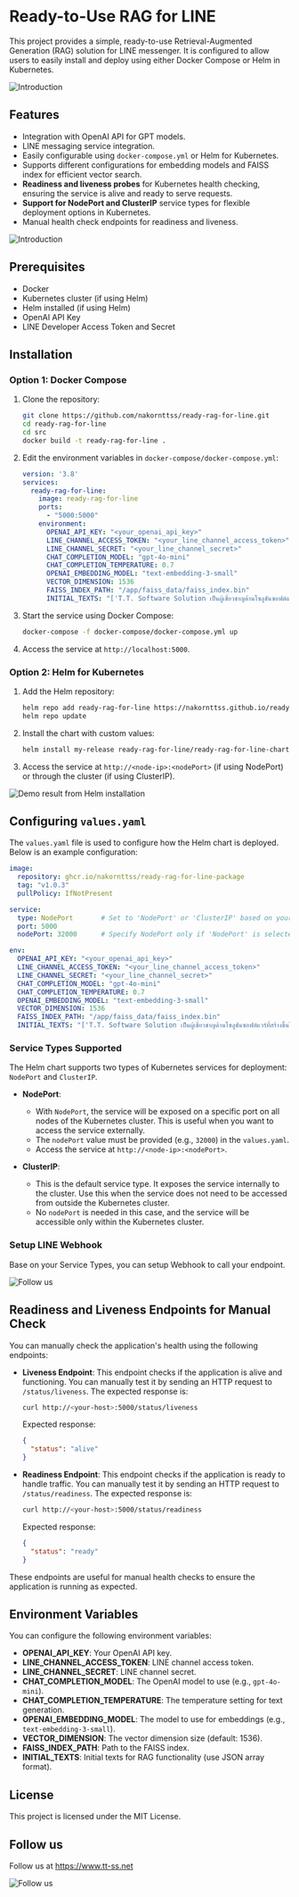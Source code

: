 # Ready-to-Use RAG for LINE

This project provides a simple, ready-to-use Retrieval-Augmented Generation (RAG) solution for LINE messenger. It is configured to allow users to easily install and deploy using either Docker Compose or Helm in Kubernetes.

![Introduction](images/intro.png)

## Features

- Integration with OpenAI API for GPT models.
- LINE messaging service integration.
- Easily configurable using `docker-compose.yml` or Helm for Kubernetes.
- Supports different configurations for embedding models and FAISS index for efficient vector search.
- **Readiness and liveness probes** for Kubernetes health checking, ensuring the service is alive and ready to serve requests.
- **Support for NodePort and ClusterIP** service types for flexible deployment options in Kubernetes.
- Manual health check endpoints for readiness and liveness.

![Introduction](images/linedemo.png)

## Prerequisites

- Docker
- Kubernetes cluster (if using Helm)
- Helm installed (if using Helm)
- OpenAI API Key
- LINE Developer Access Token and Secret

## Installation

### Option 1: Docker Compose

1. Clone the repository:

   ```bash
   git clone https://github.com/nakornttss/ready-rag-for-line.git
   cd ready-rag-for-line
   cd src
   docker build -t ready-rag-for-line .
   ```

2. Edit the environment variables in `docker-compose/docker-compose.yml`:

   ```yaml
   version: '3.8'
   services:
     ready-rag-for-line:
       image: ready-rag-for-line
       ports:
         - "5000:5000"
       environment:
         OPENAI_API_KEY: "<your_openai_api_key>"
         LINE_CHANNEL_ACCESS_TOKEN: "<your_line_channel_access_token>"
         LINE_CHANNEL_SECRET: "<your_line_channel_secret>"
         CHAT_COMPLETION_MODEL: "gpt-4o-mini"  
         CHAT_COMPLETION_TEMPERATURE: 0.7  
         OPENAI_EMBEDDING_MODEL: "text-embedding-3-small"
         VECTOR_DIMENSION: 1536
         FAISS_INDEX_PATH: "/app/faiss_data/faiss_index.bin"  
         INITIAL_TEXTS: "['T.T. Software Solution เป็นผู้เชี่ยวชาญด้านโซลูชันซอฟต์แวร์ที่สร้างขึ้นโดยทีมงาน MVP ที่มีความเชี่ยวชาญทางเทคนิค', 'เราเป็นผู้นำในด้านเทคโนโลยีของ Microsoft ในประเทศไทย โดยพัฒนาโซลูชันธุรกิจด้วย ASP.NET, Azure และ C# ด้วยทีม MVP และผู้เชี่ยวชาญ', 'หากต้องการติดต่อเรา: สำนักงานกรุงเทพฯ โทร 086-899-6243, สำนักงานขอนแก่น โทร 061-018-1275, ฝ่ายทรัพยากรบุคคล โทร 061-018-1275 หรืออีเมล hr@tt-ss.net', 'บริการพัฒนาระบบ Back Office Web Application ที่ออกแบบและพัฒนาตามความต้องการเฉพาะขององค์กร', 'บริการพัฒนาระบบ Data Visualization โดยออกแบบและพัฒนา Dashboard ที่ช่วยในการวิเคราะห์และตัดสินใจ', 'บริการให้คำปรึกษา พัฒนา และดูแลระบบบน Azure Cloud โดยทีมงานมืออาชีพ เช่น การย้ายระบบไปยัง Azure Cloud, การพัฒนาโซลูชัน, การให้คำปรึกษาและอบรม รวมถึงการดูแลระบบบน Azure Cloud', 'ผลงานภายในประเทศ: ระบบเผยแพร่ข้อมูลจัดซื้อจัดจ้างภาครัฐของกรุงเทพมหานคร บริษัทได้จัดอบรมการใช้งานระบบนี้ในวันที่ 18 กรกฎาคม 2567 และส่งงานตามกำหนดเวลา ซึ่งแสดงถึงศักยภาพของบริษัท', 'ผลงานในต่างประเทศ: พัฒนาระบบจัดการทรัพยากรในกรณีฉุกเฉิน เช่น ซ่อมแซมโครงสร้างพื้นฐานสาธารณูปโภคและการดับไฟป่า ให้กับลูกค้าใน USA', 'ผู้บริหารของบริษัท: CEO นคร เหรียญตระกูลชัย, CTO คุณป้องกัน, General Manager คุณวัชรพงษ์']"
   ```

3. Start the service using Docker Compose:

   ```bash
   docker-compose -f docker-compose/docker-compose.yml up
   ```

4. Access the service at `http://localhost:5000`.

### Option 2: Helm for Kubernetes

1. Add the Helm repository:

   ```bash
   helm repo add ready-rag-for-line https://nakornttss.github.io/ready-rag-for-line/
   helm repo update
   ```

2. Install the chart with custom values:

   ```bash
   helm install my-release ready-rag-for-line/ready-rag-for-line-chart -f /path/to/your/values.yaml
   ```

3. Access the service at `http://<node-ip>:<nodePort>` (if using NodePort) or through the cluster (if using ClusterIP).

![Demo result from Helm installation](images/helmdemo.png)

## Configuring `values.yaml`

The `values.yaml` file is used to configure how the Helm chart is deployed. Below is an example configuration:

```yaml
image:
  repository: ghcr.io/nakornttss/ready-rag-for-line-package
  tag: "v1.0.3"
  pullPolicy: IfNotPresent

service:
  type: NodePort       # Set to 'NodePort' or 'ClusterIP' based on your deployment
  port: 5000
  nodePort: 32000      # Specify NodePort only if 'NodePort' is selected as the service type

env:
  OPENAI_API_KEY: "<your_openai_api_key>"
  LINE_CHANNEL_ACCESS_TOKEN: "<your_line_channel_access_token>"
  LINE_CHANNEL_SECRET: "<your_line_channel_secret>"
  CHAT_COMPLETION_MODEL: "gpt-4o-mini"
  CHAT_COMPLETION_TEMPERATURE: 0.7
  OPENAI_EMBEDDING_MODEL: "text-embedding-3-small"
  VECTOR_DIMENSION: 1536
  FAISS_INDEX_PATH: "/app/faiss_data/faiss_index.bin"
  INITIAL_TEXTS: "['T.T. Software Solution เป็นผู้เชี่ยวชาญด้านโซลูชันซอฟต์แวร์ที่สร้างขึ้นโดยทีมงาน MVP ที่มีความเชี่ยวชาญทางเทคนิค', 'เราเป็นผู้นำในด้านเทคโนโลยีของ Microsoft ในประเทศไทย โดยพัฒนาโซลูชันธุรกิจด้วย ASP.NET, Azure และ C# ด้วยทีม MVP และผู้เชี่ยวชาญ', 'หากต้องการติดต่อเรา: สำนักงานกรุงเทพฯ โทร 086-899-6243, สำนักงานขอนแก่น โทร 061-018-1275, ฝ่ายทรัพยากรบุคคล โทร 061-018-1275 หรืออีเมล hr@tt-ss.net', 'บริการพัฒนาระบบ Back Office Web Application ที่ออกแบบและพัฒนาตามความต้องการเฉพาะขององค์กร', 'บริการพัฒนาระบบ Data Visualization โดยออกแบบและพัฒนา Dashboard ที่ช่วยในการวิเคราะห์และตัดสินใจ', 'บริการให้คำปรึกษา พัฒนา และดูแลระบบบน Azure Cloud โดยทีมงานมืออาชีพ เช่น การย้ายระบบไปยัง Azure Cloud, การพัฒนาโซลูชัน, การให้คำปรึกษาและอบรม รวมถึงการดูแลระบบบน Azure Cloud', 'ผลงานภายในประเทศ: ระบบเผยแพร่ข้อมูลจัดซื้อจัดจ้างภาครัฐของกรุงเทพมหานคร บริษัทได้จัดอบรมการใช้งานระบบนี้ในวันที่ 18 กรกฎาคม 2567 และส่งงานตามกำหนดเวลา ซึ่งแสดงถึงศักยภาพของบริษัท', 'ผลงานในต่างประเทศ: พัฒนาระบบจัดการทรัพยากรในกรณีฉุกเฉิน เช่น ซ่อมแซมโครงสร้างพื้นฐานสาธารณูปโภคและการดับไฟป่า ให้กับลูกค้าใน USA', 'ผู้บริหารของบริษัท: CEO นคร เหรียญตระกูลชัย, CTO คุณป้องกัน, General Manager คุณวัชรพงษ์']"
```

### Service Types Supported

The Helm chart supports two types of Kubernetes services for deployment: `NodePort` and `ClusterIP`.

- **NodePort**:
  - With `NodePort`, the service will be exposed on a specific port on all nodes of the Kubernetes cluster. This is useful when you want to access the service externally.
  - The `nodePort` value must be provided (e.g., `32000`) in the `values.yaml`.
  - Access the service at `http://<node-ip>:<nodePort>`.

- **ClusterIP**:
  - This is the default service type. It exposes the service internally to the cluster. Use this when the service does not need to be accessed from outside the Kubernetes cluster.
  - No `nodePort` is needed in this case, and the service will be accessible only within the Kubernetes cluster.

### Setup LINE Webhook

Base on your Service Types, you can setup Webhook to call your endpoint.

![Follow us](images/setuplinewebhook.png)

## Readiness and Liveness Endpoints for Manual Check

You can manually check the application's health using the following endpoints:

- **Liveness Endpoint**: This endpoint checks if the application is alive and functioning. You can manually test it by sending an HTTP request to `/status/liveness`. The expected response is:

  ```bash
  curl http://<your-host>:5000/status/liveness
  ```

  Expected response:

  ```json
  {
    "status": "alive"
  }
  ```

- **Readiness Endpoint**: This endpoint checks if the application is ready to handle traffic. You can manually test it by sending an HTTP request to `/status/readiness`. The expected response is:

  ```bash
  curl http://<your-host>:5000/status/readiness
  ```

  Expected response:

  ```json
  {
    "status": "ready"
  }
  ```

These endpoints are useful for manual health checks to ensure the application is running as expected.

## Environment Variables

You can configure the following environment variables:

- **OPENAI_API_KEY**: Your OpenAI API key.
- **LINE_CHANNEL_ACCESS_TOKEN**: LINE channel access token.
- **LINE_CHANNEL_SECRET**: LINE channel secret.
- **CHAT_COMPLETION_MODEL**: The OpenAI model to use (e.g., `gpt-4o-mini`).
- **CHAT_COMPLETION_TEMPERATURE**: The temperature setting for text generation.
- **OPENAI_EMBEDDING_MODEL**: The model to use for embeddings (e.g., `text-embedding-3-small`).
- **VECTOR_DIMENSION**: The vector dimension size (default: 1536).
- **FAISS_INDEX_PATH**: Path to the FAISS index.
- **INITIAL_TEXTS**: Initial texts for RAG functionality (use JSON array format).

## License

This project is licensed under the MIT License.

## Follow us

Follow us at https://www.tt-ss.net

![Follow us](images/ttss.png)